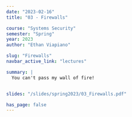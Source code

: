 ```yaml
---
date: "2023-02-16"
title: "03 - Firewalls"

course: "Systems Security"
semester: "Spring"
year: 2023
author: "Ethan Viapiano"

slug: "Firewalls"
navbar_active_link: "lectures"

summary: |
  You can't pass my wall of fire!


slides: "/slides/spring2023/03_Firewalls.pdf"

has_page: false
---
```

